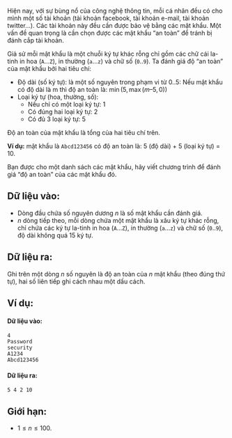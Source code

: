 Hiện nay, với sự bùng nổ của công nghệ thông tin, mỗi cá nhân đều có cho mình một số tài khoản (tài khoản facebook, tài khoản e-mail, tài khoản twitter…). Các tài khoản này đều cần được bảo vệ bằng các mật khẩu. Một vấn đề quan trọng là cần chọn được các mật khẩu “an toàn” để tránh bị đánh cắp tài khoản.

Giả sử mỗi mật khẩu là một chuỗi ký tự khác rỗng chỉ gồm các chữ cái la-tinh in hoa (`A`…`Z`), in thường (`a`…`z`) và chữ số (`0`..`9`). Ta đánh giá độ “an toàn” của mật khẩu bởi hai tiêu chí:
- Độ dài (số ký tự): là một số nguyên trong phạm vi từ $0..5$: Nếu mật khẩu có độ dài là m thì độ an toàn là: $\min(5, \max(m – 5, 0))$
- Loại ký tự (hoa, thường, số):
    - Nếu chỉ có một loại ký tự: $1$
    - Có đúng hai loại ký tự: $2$
    - Có đủ $3$ loại ký tự: $5$

Độ an toàn của mật khẩu là tổng của hai tiêu chí trên.

**Ví dụ:** mật khẩu là `Abcd123456` có độ an toàn là: $5$ (độ dài) + $5$ (loại ký tự) = $10$.

Bạn được cho một danh sách các mật khẩu, hãy viết chương trình để đánh giá “độ an toàn” của các mật khẩu đó.

## Dữ liệu vào:
- Dòng đầu chứa số nguyên dương $n$ là số mật khẩu cần đánh giá.
- $n$ dòng tiếp theo, mỗi dòng chứa một mật khẩu là xâu ký tự khác rỗng, chỉ chứa các ký tự la-tinh in hoa (`A`…`Z`), in thường (`a`…`z`) và chữ số (`0`..`9`), độ dài không quá $15$ ký tự.

## Dữ liệu ra:
Ghi trên một dòng $n$ số nguyên là độ an toàn của $n$ mật khẩu (theo đúng thứ tự), hai số liên tiếp ghi cách nhau một dấu cách.

## Ví dụ:
#### Dữ liệu vào:
```
4
Password
security
A1234
Abcd123456
```

#### Dữ liệu ra:
```
5 4 2 10
```

## Giới hạn:
- $1 ≤ n ≤ 100$.